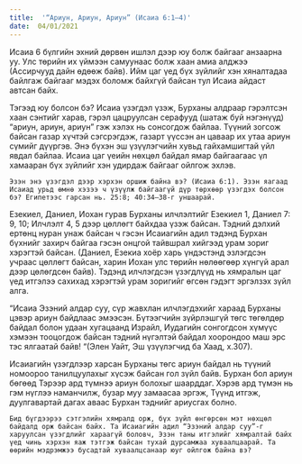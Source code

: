 ```yaml
---
title:  '“Ариун, Ариун, Ариун” (Исаиа 6:1–4)'
date:  04/01/2021
---
```


Исаиа 6 бүлгийн эхний дөрвөн ишлэл дээр юу болж байгааг анзаарна уу. Улс төрийн их үймээн самуунаас болж хаан амиа алджээ (Ассирчууд дайн өдөөж байв). Ийм цаг үед бүх зүйлийг хэн хяналтадаа байлгаж байгааг мэдэх боломж байхгүй байсан тул Исаиа айдаст автсан байх.

Тэгээд юу болсон бэ? Исаиа үзэгдэл үзэж, Бурханы алдраар гэрэлтсэн хаан сэнтийг харав, гэрэл цацруулсан серафууд (шатаж буй нэгэнүүд) “ариун, ариун, ариун” гэж хэлэх нь сонсогдож байлаа. Түүний зогсож байсан газар хүчтэй сэгсрэгдэж, газарт үүссэн ан цаваар их утаа ариун сүмийг дүүргэв. Энэ бүхэн эш үзүүлэгчийн хувьд гайхамшигтай үйл явдал байлаа. Исаиа цаг үеийн нөхцөл байдал ямар байгаагаас үл хамааран бүх зүйлийг хэн удирдаж байгааг ойлгож эхлэв.

`Эзэн энэ үзэгдэл дээр хэрхэн оршиж байна вэ? (Исаиа 6:1). Эзэн яагаад Исаиад урьд өмнө хэзээ ч үзүүлж байгаагүй дүр төрхөөр үзэгдэх болсон бэ? Египетээс гарсан нь. 25:8; 40:34–38-г уншаарай.`

Езекиел, Даниел, Иохан гурав Бурханы илчлэлтийг Езекиел 1, Даниел 7: 9, 10; Илчлэлт 4, 5 дээр цөллөгт байхдаа үзэж байсан. Тэдний дэлхий ертөнц нуран унаж байсан ч гэсэн Исаиагийн адил тэдэнд Бурхан бүхнийг захирч байгаа гэсэн онцгой тайвшрал хийгээд урам зориг хэрэгтэй байсан. (Даниел, Езекиа хоёр харь үндэстэнд эзлэгдсэн учраас цөллөгт байсан, харин  Иохан улс төрийн нөлөөгөөр хүнгүй арал дээр цөлөгдсөн байв). Тэдэнд илчлэгдсэн үзэгдлүүд нь хямралын цаг үед итгэлээ сахихад хэрэгтэй урам зоригийг өгсөн гэдэгт эргэлзэх зүйл алга.

“Исаиа Эзэний алдар суу, сүр жавхлан илчлэгдэхийг хараад Бурханы цэвэр ариун байдлаас эмээсэн. Бүтээгчийн зүйрлэшгүй төгс төгөлдөр байдал болон удаан хугацаанд  Израйл, Иудагийн сонгогдсон хүмүүс хэмээн тооцогдож байсан тэдний нүгэлтэй байдал хоорондоо маш эрс тэс ялгаатай байв! “(Элен Уайт, Эш үзүүлэгчид ба Хаад, х.307).

Исаиагийн үзэгдлээр харсан Бурханы төгс ариун байдал нь түүний номоороо танилцуулахыг хүсэж байсан гол зүйл байв. Бурхан бол ариун бөгөөд Тэрээр ард түмнээ ариун болохыг шаарддаг. Хэрэв ард түмэн нь гэм нүглээ наманчилж, бузар муу замаасаа эргэж, Түүнд итгэж, дуулгавартай дагах аваас Бурхан тэднийг ариусгах болно.

`Бид бүгдээрээ сэтгэлийн хямралд орж, бүх зүйл өнгөрсөн мэт нөхцөл байдалд орж байсан байх. Та Исаиагийн адил “Эзэний алдар суу”-г харуулсан үзэгдлийг хараагүй боловч, Эзэн таны итгэлийг хямралтай байх үед чинь хэрхэн яаж тэтгэж байсан тухай дурсамжаа хуваалцаарай. Та өөрийн мэдрэмжээ бусадтай хуваалцсанаар юуг ойлгож байна вэ?`